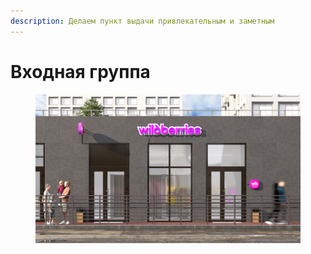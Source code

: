 ```yaml
---
description: Делаем пункт выдачи привлекательным и заметным
---
```


# Входная группа

<figure><img src="../../.gitbook/assets/vhodnaya_grupa_cover.png" alt=""><figcaption></figcaption></figure>

